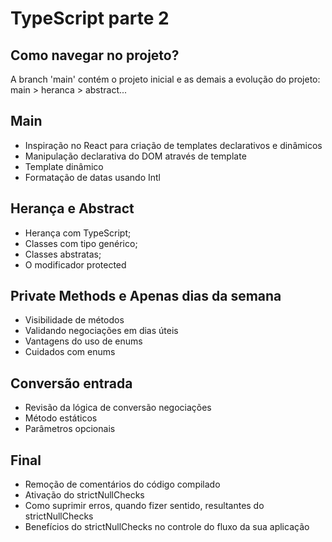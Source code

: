 # TypeScript parte 2

## Como navegar no projeto?

A branch 'main' contém o projeto inicial e as demais a evolução do projeto: main > heranca > abstract...

## Main

- Inspiração no React para criação de templates declarativos e dinâmicos
- Manipulação declarativa do DOM através de template
- Template dinâmico
- Formatação de datas usando Intl

## Herança e Abstract

- Herança com TypeScript;
- Classes com tipo genérico;
- Classes abstratas;
- O modificador protected

## Private Methods e Apenas dias da semana

- Visibilidade de métodos
- Validando negociações em dias úteis
- Vantagens do uso de enums
- Cuidados com enums

## Conversão entrada
- Revisão da lógica de conversão negociações
- Método estáticos
- Parâmetros opcionais

## Final
- Remoção de comentários do código compilado
- Ativação do strictNullChecks
- Como suprimir erros, quando fizer sentido, resultantes do strictNullChecks
- Benefícios do strictNullChecks no controle do fluxo da sua aplicação

